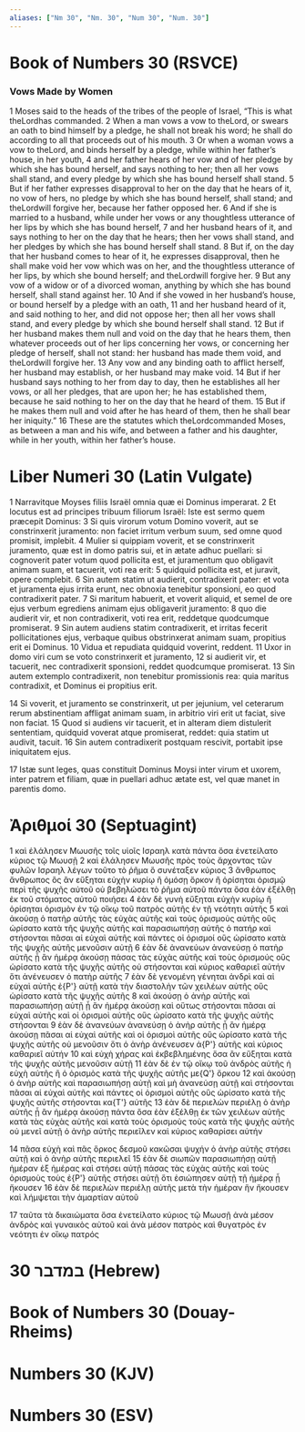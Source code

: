 ```yaml
---
aliases: ["Nm 30", "Nm. 30", "Num 30", "Num. 30"]
---
```



# Book of Numbers 30 (RSVCE)

### Vows Made by Women
1 Moses said to the heads of the tribes of the people of Israel, “This is what theLordhas commanded.
2 When a man vows a vow to theLord, or swears an oath to bind himself by a pledge, he shall not break his word; he shall do according to all that proceeds out of his mouth.
3 Or when a woman vows a vow to theLord, and binds herself by a pledge, while within her father’s house, in her youth,
4 and her father hears of her vow and of her pledge by which she has bound herself, and says nothing to her; then all her vows shall stand, and every pledge by which she has bound herself shall stand.
5 But if her father expresses disapproval to her on the day that he hears of it, no vow of hers, no pledge by which she has bound herself, shall stand; and theLordwill forgive her, because her father opposed her.
6 And if she is married to a husband, while under her vows or any thoughtless utterance of her lips by which she has bound herself,
7 and her husband hears of it, and says nothing to her on the day that he hears; then her vows shall stand, and her pledges by which she has bound herself shall stand.
8 But if, on the day that her husband comes to hear of it, he expresses disapproval, then he shall make void her vow which was on her, and the thoughtless utterance of her lips, by which she bound herself; and theLordwill forgive her.
9 But any vow of a widow or of a divorced woman, anything by which she has bound herself, shall stand against her.
10 And if she vowed in her husband’s house, or bound herself by a pledge with an oath,
11 and her husband heard of it, and said nothing to her, and did not oppose her; then all her vows shall stand, and every pledge by which she bound herself shall stand.
12 But if her husband makes them null and void on the day that he hears them, then whatever proceeds out of her lips concerning her vows, or concerning her pledge of herself, shall not stand: her husband has made them void, and theLordwill forgive her.
13 Any vow and any binding oath to afflict herself, her husband may establish, or her husband may make void.
14 But if her husband says nothing to her from day to day, then he establishes all her vows, or all her pledges, that are upon her; he has established them, because he said nothing to her on the day that he heard of them.
15 But if he makes them null and void after he has heard of them, then he shall bear her iniquity.”
16 These are the statutes which theLordcommanded Moses, as between a man and his wife, and between a father and his daughter, while in her youth, within her father’s house.


# Liber Numeri 30 (Latin Vulgate)

1 Narravitque Moyses filiis Israël omnia quæ ei Dominus imperarat.
2 Et locutus est ad principes tribuum filiorum Israël: Iste est sermo quem præcepit Dominus:
3 Si quis virorum votum Domino voverit, aut se constrinxerit juramento: non faciet irritum verbum suum, sed omne quod promisit, implebit.
4 Mulier si quippiam voverit, et se constrinxerit juramento, quæ est in domo patris sui, et in ætate adhuc puellari: si cognoverit pater votum quod pollicita est, et juramentum quo obligavit animam suam, et tacuerit, voti rea erit:
5 quidquid pollicita est, et juravit, opere complebit.
6 Sin autem statim ut audierit, contradixerit pater: et vota et juramenta ejus irrita erunt, nec obnoxia tenebitur sponsioni, eo quod contradixerit pater.
7 Si maritum habuerit, et voverit aliquid, et semel de ore ejus verbum egrediens animam ejus obligaverit juramento:
8 quo die audierit vir, et non contradixerit, voti rea erit, reddetque quodcumque promiserat.
9 Sin autem audiens statim contradixerit, et irritas fecerit pollicitationes ejus, verbaque quibus obstrinxerat animam suam, propitius erit ei Dominus.
10 Vidua et repudiata quidquid voverint, reddent.
11 Uxor in domo viri cum se voto constrinxerit et juramento,
12 si audierit vir, et tacuerit, nec contradixerit sponsioni, reddet quodcumque promiserat.
13 Sin autem extemplo contradixerit, non tenebitur promissionis rea: quia maritus contradixit, et Dominus ei propitius erit.

14 Si voverit, et juramento se constrinxerit, ut per jejunium, vel ceterarum rerum abstinentiam affligat animam suam, in arbitrio viri erit ut faciat, sive non faciat.
15 Quod si audiens vir tacuerit, et in alteram diem distulerit sententiam, quidquid voverat atque promiserat, reddet: quia statim ut audivit, tacuit.
16 Sin autem contradixerit postquam rescivit, portabit ipse iniquitatem ejus.

17 Istæ sunt leges, quas constituit Dominus Moysi inter virum et uxorem, inter patrem et filiam, quæ in puellari adhuc ætate est, vel quæ manet in parentis domo.


# Ἀριθμοί 30 (Septuagint)

1 καὶ ἐλάλησεν Μωυσῆς τοῖς υἱοῖς Ισραηλ κατὰ πάντα ὅσα ἐνετείλατο κύριος τῷ Μωυσῇ
2 καὶ ἐλάλησεν Μωυσῆς πρὸς τοὺς ἄρχοντας τῶν φυλῶν Ισραηλ λέγων τοῦτο τὸ ῥῆμα ὃ συνέταξεν κύριος
3 ἄνθρωπος ἄνθρωπος ὃς ἂν εὔξηται εὐχὴν κυρίῳ ἢ ὀμόσῃ ὅρκον ἢ ὁρίσηται ὁρισμῷ περὶ τῆς ψυχῆς αὐτοῦ οὐ βεβηλώσει τὸ ῥῆμα αὐτοῦ πάντα ὅσα ἐὰν ἐξέλθῃ ἐκ τοῦ στόματος αὐτοῦ ποιήσει
4 ἐὰν δὲ γυνὴ εὔξηται εὐχὴν κυρίῳ ἢ ὁρίσηται ὁρισμὸν ἐν τῷ οἴκῳ τοῦ πατρὸς αὐτῆς ἐν τῇ νεότητι αὐτῆς
5 καὶ ἀκούσῃ ὁ πατὴρ αὐτῆς τὰς εὐχὰς αὐτῆς καὶ τοὺς ὁρισμοὺς αὐτῆς οὓς ὡρίσατο κατὰ τῆς ψυχῆς αὐτῆς καὶ παρασιωπήσῃ αὐτῆς ὁ πατήρ καὶ στήσονται πᾶσαι αἱ εὐχαὶ αὐτῆς καὶ πάντες οἱ ὁρισμοί οὓς ὡρίσατο κατὰ τῆς ψυχῆς αὐτῆς μενοῦσιν αὐτῇ
6 ἐὰν δὲ ἀνανεύων ἀνανεύσῃ ὁ πατὴρ αὐτῆς ᾗ ἂν ἡμέρᾳ ἀκούσῃ πάσας τὰς εὐχὰς αὐτῆς καὶ τοὺς ὁρισμούς οὓς ὡρίσατο κατὰ τῆς ψυχῆς αὐτῆς οὐ στήσονται καὶ κύριος καθαριεῖ αὐτήν ὅτι ἀνένευσεν ὁ πατὴρ αὐτῆς
7 ἐὰν δὲ γενομένη γένηται ἀνδρὶ καὶ αἱ εὐχαὶ αὐτῆς ἐ{P'} αὐτῇ κατὰ τὴν διαστολὴν τῶν χειλέων αὐτῆς οὓς ὡρίσατο κατὰ τῆς ψυχῆς αὐτῆς
8 καὶ ἀκούσῃ ὁ ἀνὴρ αὐτῆς καὶ παρασιωπήσῃ αὐτῇ ᾗ ἂν ἡμέρᾳ ἀκούσῃ καὶ οὕτως στήσονται πᾶσαι αἱ εὐχαὶ αὐτῆς καὶ οἱ ὁρισμοὶ αὐτῆς οὓς ὡρίσατο κατὰ τῆς ψυχῆς αὐτῆς στήσονται
9 ἐὰν δὲ ἀνανεύων ἀνανεύσῃ ὁ ἀνὴρ αὐτῆς ᾗ ἂν ἡμέρᾳ ἀκούσῃ πᾶσαι αἱ εὐχαὶ αὐτῆς καὶ οἱ ὁρισμοὶ αὐτῆς οὓς ὡρίσατο κατὰ τῆς ψυχῆς αὐτῆς οὐ μενοῦσιν ὅτι ὁ ἀνὴρ ἀνένευσεν ἀ{P'} αὐτῆς καὶ κύριος καθαριεῖ αὐτήν
10 καὶ εὐχὴ χήρας καὶ ἐκβεβλημένης ὅσα ἂν εὔξηται κατὰ τῆς ψυχῆς αὐτῆς μενοῦσιν αὐτῇ
11 ἐὰν δὲ ἐν τῷ οἴκῳ τοῦ ἀνδρὸς αὐτῆς ἡ εὐχὴ αὐτῆς ἢ ὁ ὁρισμὸς κατὰ τῆς ψυχῆς αὐτῆς με{Q'} ὅρκου
12 καὶ ἀκούσῃ ὁ ἀνὴρ αὐτῆς καὶ παρασιωπήσῃ αὐτῇ καὶ μὴ ἀνανεύσῃ αὐτῇ καὶ στήσονται πᾶσαι αἱ εὐχαὶ αὐτῆς καὶ πάντες οἱ ὁρισμοὶ αὐτῆς οὓς ὡρίσατο κατὰ τῆς ψυχῆς αὐτῆς στήσονται κα{T'} αὐτῆς
13 ἐὰν δὲ περιελὼν περιέλῃ ὁ ἀνὴρ αὐτῆς ᾗ ἂν ἡμέρᾳ ἀκούσῃ πάντα ὅσα ἐὰν ἐξέλθῃ ἐκ τῶν χειλέων αὐτῆς κατὰ τὰς εὐχὰς αὐτῆς καὶ κατὰ τοὺς ὁρισμοὺς τοὺς κατὰ τῆς ψυχῆς αὐτῆς οὐ μενεῖ αὐτῇ ὁ ἀνὴρ αὐτῆς περιεῖλεν καὶ κύριος καθαρίσει αὐτήν

14 πᾶσα εὐχὴ καὶ πᾶς ὅρκος δεσμοῦ κακῶσαι ψυχήν ὁ ἀνὴρ αὐτῆς στήσει αὐτῇ καὶ ὁ ἀνὴρ αὐτῆς περιελεῖ
15 ἐὰν δὲ σιωπῶν παρασιωπήσῃ αὐτῇ ἡμέραν ἐξ ἡμέρας καὶ στήσει αὐτῇ πάσας τὰς εὐχὰς αὐτῆς καὶ τοὺς ὁρισμοὺς τοὺς ἐ{P'} αὐτῆς στήσει αὐτῇ ὅτι ἐσιώπησεν αὐτῇ τῇ ἡμέρᾳ ᾗ ἤκουσεν
16 ἐὰν δὲ περιελὼν περιέλῃ αὐτῆς μετὰ τὴν ἡμέραν ἣν ἤκουσεν καὶ λήμψεται τὴν ἁμαρτίαν αὐτοῦ

17 ταῦτα τὰ δικαιώματα ὅσα ἐνετείλατο κύριος τῷ Μωυσῇ ἀνὰ μέσον ἀνδρὸς καὶ γυναικὸς αὐτοῦ καὶ ἀνὰ μέσον πατρὸς καὶ θυγατρὸς ἐν νεότητι ἐν οἴκῳ πατρός


# 30 במדבר (Hebrew)


# Book of Numbers 30 (Douay-Rheims)


# Numbers 30 (KJV)


# Numbers 30 (ESV)

